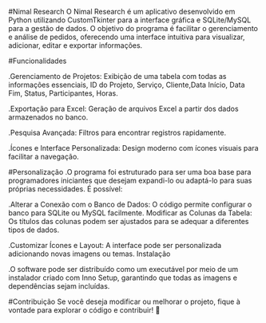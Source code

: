 #Nimal Research
O Nimal Research é um aplicativo desenvolvido em Python utilizando CustomTkinter para a interface gráfica e SQLite/MySQL para a gestão de dados. O objetivo do programa é facilitar o gerenciamento e análise de pedidos, oferecendo uma interface intuitiva para visualizar, adicionar, editar e exportar informações.

#Funcionalidades

.Gerenciamento de Projetos: Exibição de uma tabela com todas as informações essenciais, ID do Projeto, Serviço, Cliente,Data Início, Data Fim, Status, Participantes, Horas.

.Exportação para Excel: Geração de arquivos Excel a partir dos dados armazenados no banco.

.Pesquisa Avançada: Filtros para encontrar registros rapidamente.

.Ícones e Interface Personalizada: Design moderno com ícones visuais para facilitar a navegação.

#Personalização
.O programa foi estruturado para ser uma boa base para programadores iniciantes que desejam expandi-lo ou adaptá-lo para suas próprias necessidades. É possível:

.Alterar a Conexão com o Banco de Dados: O código permite configurar o banco para SQLite ou MySQL facilmente.
Modificar as Colunas da Tabela: Os títulos das colunas podem ser ajustados para se adequar a diferentes tipos de dados.

.Customizar Ícones e Layout: A interface pode ser personalizada adicionando novas imagens ou temas.
Instalação

.O software pode ser distribuído como um executável por meio de um instalador criado com Inno Setup, garantindo que todas as imagens e dependências sejam incluídas.

#Contribuição
Se você deseja modificar ou melhorar o projeto, fique à vontade para explorar o código e contribuir! 🚀
